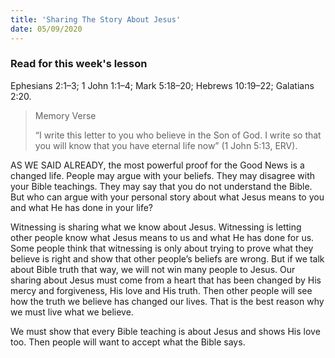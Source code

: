 ```yaml
---
title: 'Sharing The Story About Jesus'
date: 05/09/2020
---
```


### Read for this week's lesson
Ephesians 2:1–3; 1 John 1:1–4; Mark 5:18–20; Hebrews 10:19–22; Galatians 2:20.

> <p>Memory Verse</p>
> “I write this letter to you who believe in the Son of God. I write so that you will know that you have eternal life now” (1 John 5:13, ERV).

AS WE SAID ALREADY, the most powerful proof for the Good News is a changed life. People may argue with your beliefs. They may disagree with your Bible teachings. They may say that you do not understand the Bible. But who can argue with your personal story about what Jesus means to you and what He has done in your life?

Witnessing is sharing what we know about Jesus. Witnessing is letting other people know what Jesus means to us and what He has done for us. Some people think that witnessing is only about trying to prove what they believe is right and show that other people’s beliefs are wrong. But if we talk about Bible truth that way, we will not win many people to Jesus. Our sharing about Jesus must come from a heart that has been changed by His mercy and forgiveness, His love and His truth. Then other people will see how the truth we believe has changed our lives. That is the best reason why we must live what we believe.

We must show that every Bible teaching is about Jesus and shows His love too. Then people will want to accept what the Bible says.
